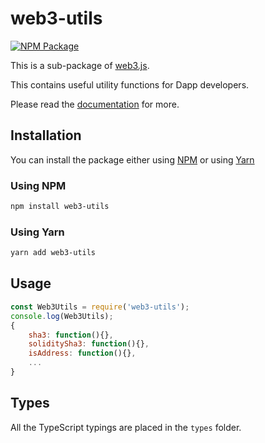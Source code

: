 # web3-utils

[![NPM Package][npm-image]][npm-url]

This is a sub-package of [web3.js][repo].

This contains useful utility functions for Dapp developers.

Please read the [documentation][docs] for more.

## Installation

You can install the package either using [NPM](https://www.npmjs.com/package/web3-utils) or using [Yarn](https://yarnpkg.com/package/web3-utils)

### Using NPM

```bash
npm install web3-utils
```

### Using Yarn

```bash
yarn add web3-utils
```

## Usage

```js
const Web3Utils = require('web3-utils');
console.log(Web3Utils);
{
    sha3: function(){},
    soliditySha3: function(){},
    isAddress: function(){},
    ...
}
```

## Types

All the TypeScript typings are placed in the `types` folder.

[docs]: http://web3js.readthedocs.io/en/1.0/
[repo]: https://github.com/ethereum/web3.js
[npm-image]: https://img.shields.io/npm/v/web3-utils.svg
[npm-url]: https://npmjs.org/package/web3-utils
